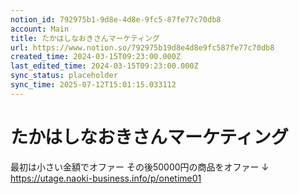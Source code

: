 ```yaml
---
notion_id: 792975b1-9d8e-4d8e-9fc5-87fe77c70db8
account: Main
title: たかはしなおきさんマーケティング
url: https://www.notion.so/792975b19d8e4d8e9fc587fe77c70db8
created_time: 2024-03-15T09:23:00.000Z
last_edited_time: 2024-03-15T09:23:00.000Z
sync_status: placeholder
sync_time: 2025-07-12T15:01:15.033112
---
```

# たかはしなおきさんマーケティング


最初は小さい金額でオファー
その後50000円の商品をオファー
↓
https://utage.naoki-business.info/p/onetime01